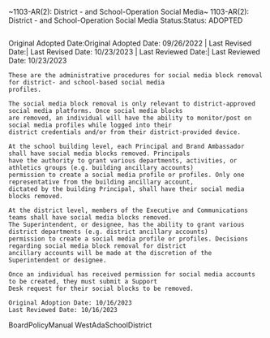 ~1103-AR(2): District - and School-Operation Social Media~
 1103-AR(2): District - and School-Operation Social Media Status:Status: ADOPTED
```
```
Original Adopted Date:Original Adopted Date: 09/26/2022 | Last Revised Date:| Last Revised Date: 10/23/2023 | Last Reviewed Date:| Last Reviewed Date: 10/23/2023
```
These are the administrative procedures for social media block removal for district- and school-based social media
profiles.

The social media block removal is only relevant to district-approved social media platforms. Once social media blocks
are removed, an individual will have the ability to monitor/post on social media profiles while logged into their
district credentials and/or from their district-provided device.

At the school building level, each Principal and Brand Ambassador shall have social media blocks removed. Principals
have the authority to grant various departments, activities, or athletics groups (e.g. building ancillary accounts)
permission to create a social media profile or profiles. Only one representative from the building ancillary account,
dictated by the building Principal, shall have their social media blocks removed.

At the district level, members of the Executive and Communications teams shall have social media blocks removed.
The Superintendent, or designee, has the ability to grant various district departments (e.g. district ancillary accounts)
permission to create a social media profile or profiles. Decisions regarding social media block removal for district
ancillary accounts will be made at the discretion of the Superintendent or designee.

Once an individual has received permission for social media accounts to be created, they must submit a Support
Desk request for their social blocks to be removed.

Original Adoption Date: 10/16/2023
Last Reviewed Date: 10/16/2023

```
BoardPolicyManual
WestAdaSchoolDistrict
```

